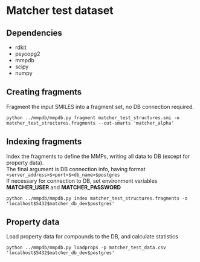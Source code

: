 # Matcher test dataset

## Dependencies

- rdkit
- psycopg2
- mmpdb
- scipy
- numpy

## Creating fragments
Fragment the input SMILES into a fragment set, no DB connection required.  

```
python ../mmpdb/mmpdb.py fragment matcher_test_structures.smi -o matcher_test_structures.fragments --cut-smarts 'matcher_alpha'
```

## Indexing fragments
Index the fragments to define the MMPs, writing all data to DB (except for property data).  
The final argument is DB connection info, having format `<server_address>$<port>$<db_name>$postgres`  
If necessary for connection to DB, set environment variables **MATCHER_USER** and **MATCHER_PASSWORD**
```
python ../mmpdb/mmpdb.py index matcher_test_structures.fragments -o 'localhost$5432$matcher_db_dev$postgres'
```

## Property data
Load property data for compounds to the DB, and calculate statistics
```
python ../mmpdb/mmpdb.py loadprops -p matcher_test_data.csv 'localhost$5432$matcher_db_dev$postgres'
```
